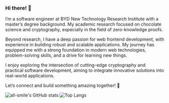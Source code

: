 ### Hi there! 👋
I’m a software engineer at BYD New Technology Research Institute with a master’s degree background. My academic research focused on chocolate science and cryptography, especially in the field of zero-knowledge proofs.

Beyond research, I have a deep passion for web frontend development, with experience in building robust and scalable applications. My journey has equipped me with a strong foundation in modern web technologies, problem-solving skills, and a drive for learning new things.

I enjoy exploring the intersection of cutting-edge cryptography and practical software development, aiming to integrate innovative solutions into real-world applications.

Let’s connect and build something amazing together! 🚀

![all-smile's GitHub stats](https://github-readme-stats.vercel.app/api?username=huiguangx&show_icons=true&theme=tokyonight&bg_color=0d1117)
![Top Langs](https://github-readme-stats.vercel.app/api/top-langs/?username=huiguangx&layout=compact&theme=tokyonight&bg_color=0d1117)

<!--
**huiguangx/huiguangx** is a ✨ _special_ ✨ repository because its `README.md` (this file) appears on your GitHub profile.

Here are some ideas to get you started:

- 🔭 I’m currently working on ...
- 🌱 I’m currently learning ...
- 👯 I’m looking to collaborate on ...
- 🤔 I’m looking for help with ...
- 💬 Ask me about ...
- 📫 How to reach me: ...
- 😄 Pronouns: ...
- ⚡ Fun fact: ...
-->
